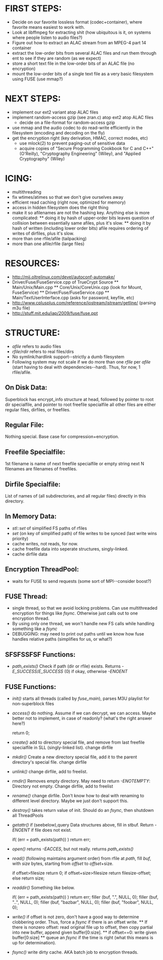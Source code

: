 FIRST STEPS:
============
* Decide on our favorite lossless format (codec+container), where favorite means easiest to work with.
* Look at libffmpeg for extracting shit (how ubiquitous is it, on systems where people listen to audio files?)
* Figure out how to extract an ALAC stream from an MPEG-4 part 14 container
* extract the low-order bits from several ALAC files and run them through ent to see if they are random (as we expect)
* store a short text file in the low-order bits of an ALAC file (no encryption)
* mount the low-order bits of a single text file as a very basic filesystem using FUSE (use mmap?)

NEXT STEPS:
===========
* implement our ext2 variant atop ALAC files
* implement random-access gzip (see zran.c) atop ext2 atop ALAC files
  * decide on a file-format for random-access gzip
* use mmap and the audio codec to do read-write efficiently in the filesystem (encoding and decoding on the fly)
* get the encryption right (key derivation, HMAC, correct modes, etc)
  * use mlock(2) to prevent paging-out of sensitive data
  * acquire copies of "Secure Programming Cookbook for C and C++" (O'Reilly), "Cryptography Engineering" (Wiley), and "Applied Cryptography" (Wiley)

ICING:
======
* multithreading
* fix wtimes/atimes so that we don't give ourselves away
* efficient read caching (right now, optimized for memory)
* access in hidden filesystem does the right thing
* make it so afilenames are not the hashing key. Anything else is more complicated:
** doing it by hash of upper-order bits leaves question of collision between essentially same afiles, plus it's slow.
** doing it by hash of written (including lower order bits) afile requires ordering of writes of dirfiles, plus it's slow.
* more than one rfile/afile (tailpacking)
* more than one afile/rfile (large files)

RESOURCES:
==========
* http://mij.oltrelinux.com/devel/autoconf-automake/
* Driver/Fuse/FuseService.cpp of TrueCrypt Source
** Main/Unix/Main.cpp
** Core/Unix/CoreUnix.cpp (look for Mount, FuseService)
** Driver/Fuse/FuseService.cpp
** Main/TextUserInterface.cpp (asks for password, keyfile, etc)
* http://www.cplusplus.com/reference/iostream/istream/getline/ (parsing m3u file)
* http://stuff.mit.edu/iap/2009/fuse/fuse.ppt

STRUCTURE:
==========
* _afile_ refers to audio files
* _rfile_/_rdir_ refers to real files/dirs
* No symlink/hardlink support--strictly a dumb filesystem
* Following system may not scale if we do more than one _rfile_ per _afile_ (start having to deal with dependencies--hard). Thus, for now, 1 rfile/afile.

On Disk Data:
-------------
Superblock has encrypt_info structure at head, followed by pointer to root dir specialfile, and pointer to root freefile specialfile
all other files are either regular files, dirfiles, or freefiles.

Regular File:
-------------
Nothing special. Base case for compression+encryption.

Freefile Specialfile:
---------------------
1st filename is name of next freefile specialfile or empty string
next N filenames are filenames of freefiles.

Dirfile Specialfile:
--------------------
List of names of (all subdirectories, and all regular files) directly in this directory.

In Memory Data:
---------------
* _stl::set_ of simplified FS paths of rfiles
* _set_ (on key of simplified path) of file writes to be synced (last write wins priority)
* cache writes, not reads, for now.
* cache freefile data into seperate structures, singly-linked.
* cache dirfile data

Encryption ThreadPool:
----------------------
* waits for FUSE to send requests (some sort of MPI--consider boost?)

FUSE Thread:
------------
* single thread, so that we avoid locking problems. Can use multithreaded encryption for things like _fsync_. Otherwise just calls out to one encryption thread.
* By using only one thread, we won't handle new FS calls while handling something like a _fsync_
* DEBUGGING: may need to print out paths until we know how fuse handles relative paths (simplifies for us, or what?)

SFSFSSFSF Functions:
--------------------
* _path_exists()_     Check if path (dir or rfile) exists. Returns *-E_SUCCESS*/*E_SUCCESS* (0) if okay, otherwise *-ENOENT*

FUSE Functions:
---------------
* _init()_	      starts all threads (called by _fuse_main_), parses M3U playlist for non-superblock files
* _access()_      do nothing. Assume if we can decrypt, we can access. Maybe better not to implement, in case of readonly? (what's the right answer here?)

    return 0;
    
* _create()_      add to directory special file, and remove from last freefile specialfile in SLL (singly-linked list). change dirfile
* _mkdir()_       Create a new directory special file, add it to the parent directory's special file. change dirfile
* _unlink()_      change dirfile, add to freelist.
* _rmdir()_       Removes empty directory. May need to return *-ENOTEMPTY*: Directory not empty. Change dirfile, add to freelist
* _rename()_      change dirfile. Don't know how to deal with renaming to different level directory. Maybe we just don't support this.



* _destroy()_     takes return value of init. Should do an _fsync_, then shutdown all ThreadPools
* _getattr()_     if (seebelow),query Data structures above, fill in stbuf. Return *-ENOENT* if file does not exist.

    if( (err = path_exists(path)) ) return err;

* _open()_        returns *-EACCES*, but not really. returns _path_exists()_
* _read()_        (following maintains argument order) from rfile at *path*, fill *buf*, with *size* bytes, starting from *offset* to *offset*+size.

    if offset>filesize return 0;
    if offset+size>filesize return filesize-offset;
    else return size;

* _readdir()_     Something like below.

    if( (err = path_exists(path)) ) return err;
    filler (buf, ".", NULL, 0);
    filler (buf, "..", NULL, 0);
    filler (buf, "bazbar", NULL, 0);
    filler (buf, "foobar", NULL, 0);

* _write()_       if offset is not zero, don't have a good way to determine clobbering order. Thus, force a _fsync_ if there is an offset write.
** If there is nonzero offset: read original file up to offset, then copy partial into new buffer, append given buffer[0:size].
** if offset==0: write given buffer[0:size]
** queue an _fsync_ if the time is right (what this means is up for determination).
* _fsync()_       write dirty cache. AKA batch job to encryption threads.